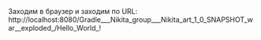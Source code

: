 ﻿Заходим в браузер и заходим по URL:
http://localhost:8080/Gradle___Nikita_group___Nikita_art_1_0_SNAPSHOT_war__exploded_/Hello_World_!

